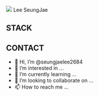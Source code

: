 <img src="https://capsule-render.vercel.app/api?type=waving&color=BDBDC8&height=150&section=header" />
Lee SeungJae

## STACK

## CONTACT







- 👋 Hi, I’m @seungjaelee2684
- 👀 I’m interested in ...
- 🌱 I’m currently learning ...
- 💞️ I’m looking to collaborate on ...
- 📫 How to reach me ...

<!---
seungjaelee2684/seungjaelee2684 is a ✨ special ✨ repository because its `README.md` (this file) appears on your GitHub profile.
You can click the Preview link to take a look at your changes.
--->
